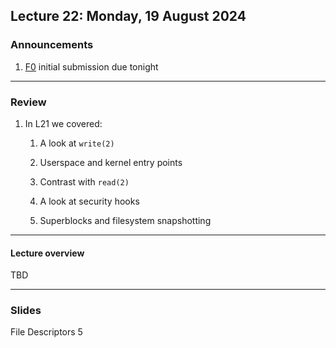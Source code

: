## Lecture 22: Monday, 19 August 2024

### Announcements

1. [F0](/assignments/F0.md) initial submission due tonight

---

### Review

1. In L21 we covered:

    1. A look at `write(2)`

    1. Userspace and kernel entry points

    1. Contrast with `read(2)`

    1. A look at security hooks

    1. Superblocks and filesystem snapshotting

---

#### Lecture overview

TBD

---

### Slides

File Descriptors 5
